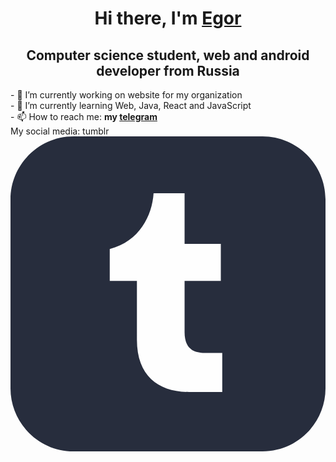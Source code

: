 <h1 align="center">Hi there, I'm <a href="https://t.me/void_inside_me" target="_blank">Egor</a> 
<h2 align="center">Computer science student, web and android developer from Russia</h2>
- 🔭 I’m currently working on website for my organization <br>
- 🌱 I’m currently learning Web, Java, React and JavaScript <br>
- 📫 How to reach me: <b> my <a href="https://t.me/void_inside_me" target="_blank"> telegram </a> </b> <br>
My social media: 
tumblr
<svg xmlns="http://www.w3.org/2000/svg" shape-rendering="geometricPrecision" text-rendering="geometricPrecision" image-rendering="optimizeQuality" fill-rule="evenodd" clip-rule="evenodd" viewBox="0 0 512 511.97"><g fill-rule="nonzero"><path fill="#272D3D" d="M409.76 0H102.24C46.05 0 0 46.02 0 102.24v307.5c0 56.22 46.05 102.23 102.24 102.23h307.52c56.19 0 102.24-46.01 102.24-102.23v-307.5C512 46.02 465.95 0 409.76 0z"/><path fill="#FEFEFE" d="M344.19 415.45H290.2c-48.56 0-84.72-25-84.72-84.8V234.9h-44.16v-51.85c48.57-12.62 68.85-54.43 71.25-90.63h50.39v82.22h58.9v60.26h-58.9v83.37c0 25 12.66 33.64 32.69 33.64h28.54v63.54z"/></g></svg>
